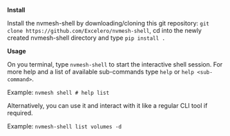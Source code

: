 **Install**

Install the nvmesh-shell by downloading/cloning this git repository: `git clone https://github.com/Excelero/nvmesh-shell`, cd into the newly created nvmesh-shell directory and type `pip install .`

**Usage**

On you terminal, type `nvmesh-shell` to start the interactive shell
session. For more help and a list of available sub-commands type `help`
or `help <sub-command>`.

Example: `nvmesh shell # help list`

Alternatively, you can use it and interact with it like a regular CLI
tool if required.

Example: `nvmesh-shell list volumes -d`


